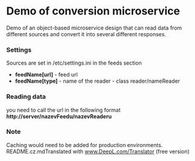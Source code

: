 # Demo of conversion microservice

Demo of an object-based microservice design that can read data from different sources and convert it into several different responses.

### Settings

Sources are set in /etc/settings.ini in the feeds section

- **feedName[url]** - feed url
- **feedName[type]** - name of the reader - class reader/nameReader

### Reading data

you need to call the url in the following format 
**http://server/nazevFeedu/nazevReaderu**

### Note
Caching would need to be added for production environments.
README.cz.mdTranslated with www.DeepL.com/Translator (free version)